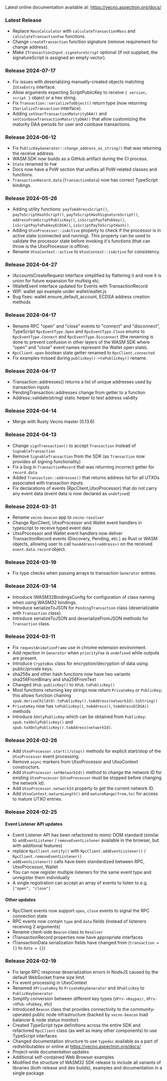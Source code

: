 Latest online documentation available at: https://vecno.aspectron.org/docs/

### Latest Release

- Replace `MassCalculator` with `calculateTransactionMass` and `calculateTransactionFee` functions.
- Change `createTransaction` function signature (remove requirement for change address).
- Make `ITransactionInput.signatureScript` optional (if not supplied, the signatureScript is assigned an empty vector).

### Release 2024-07-17

- Fix issues with deserializing manually-created objects matching `IUtxoEntry` interface.
- Allow arguments expecting ScriptPublicKey to receive `{ version, script }` object or a hex string.
- Fix `Transaction::serializeToObject()` return type (now returning `ISerializeTransaction` interface).
- Adding `setUserTransactionMaturityDAA()` and `setCoinbaseTransactionMaturityDAA()` that allow customizing
the maturity DAA periods for user and coinbase transactions.

### Release 2024-06-12

- Fix `PublicKeyGenerator::change_address_as_string()` that was returning the receive address.
- WASM SDK now builds as a GitHub artifact during the CI process.
- `State` renamed to `PoW`
- Docs now have a PoW section that unifies all PoW-related classes and functions.
- `TransactionRecord.data` (`TransactionData`) now has correct TypeScript bindings.

### Release 2024-05-26

- Adding utility functions:  `payToAddressScript()`, `payToScriptHashScript()`, `payToScriptHashSignatureScript()`, `addressFromScriptPublicKey()`, `isScriptPayToPubkey()`, `isScriptPayToPubkeyECDSA()`, `isScriptPayToScriptHash()`.
- Adding `UtxoProcessor::isActive` property to check if the processor is in active state (connected and running). This property can be used to validate the processor state before invoking it's functions (that can throw is the UtxoProcessor is offline).
- Rename `UtxoContext::active` to `UtxoContext::isActive` for consistency.

### Release 2024-04-27
 - IAccountsCreateRequest interface simplified by flattering it and now it is union for future expansion for multisig etc.
 - IWalletEvent interface updated for Events with TransactionRecord
 - WIP: wallet api example under wallet/wallet.js
 - Bug fixes: wallet.ensure_default_account, ECDSA address creation methods

### Release 2024-04-17

- Rename RPC "open" and "close" events to "connect" and "disconnect", TypeScript `RpcEventType.Open` and `RpcEventType.Close` enums to `RpcEventType.Connect` and `RpcEventType.Disconnect` (the renaming is done to prevent confusion in other layers of the WASM SDK where "open" and "close" event names represent the Wallet open state).
- `RpcClient.open` boolean state getter renamed to `RpcClient.connected`
- Fix examples missed during `publicKey()->toPublicKey()` rename.

### Release 2024-04-17

- Transaction::addresses() returns a list of unique addresses used by transaction inputs
- PendingTransaction::addresses change from getter to a function
- Address::validate(string) static helper to test address validity

### Release 2024-04-14

- Merge with Rusty Vecno master (0.13.6)

### Release 2024-04-13

- Change `signTransaction()` to accept `Transaction` instead of `SignableTransaction`
- Remove `SignableTransaction` from the SDK (as `Transaction` now provides all signing functionality)
- Fix a bug in `TransactionRecord` that was returning incorrect getter for `record.data`
- Added `Transaction::addresses()` that returns address list for all UTXOs associated with transaction inputs.
- Fix declarations of events (RpcClient,UtxoProcessor) that do not carry any event data (event data is now declared as `undefined`)

### Release 2024-03-31

- Rename `vecno-beacon` app to `vecno-resolver`
- Change RpcClient, UtxoProcessor and Wallet event handlers in typescript to receive typed event data
- UtxoProcessor and Wallet event handlers now deliver TransactionRecord events (Discovery, Pending, etc.)
as Rust or WASM objects, allowing user to call `hasAddress(<address>)` on the received `event.data.record` object.

### Release 2024-03-19

- Fix type checks when passing arrays to transaction `Generator` entries.

### Release 2024-03-14

- Introduce IWASM32BindingsConfig for configuration of class naming when using WASM32 bindings.
- Introduce serializeToJSON for `PendingTransaction` class (deserializable with `Transaction` class).
- Introduce serializeToJSON and deserializeFromJSON methods for `Transaction` class.

### Release 2024-03-11

- Fix `requestAnimationFrame` use in chrome extension environment.
- Add rejection in `Generator` when `priorityFee` is `undefined` while outputs are present.
- Introduce `CryptoBox` class for encryption/decryption of data using public/private keys.
- sha256x and other hash functions now have two variants sha256FromBinary and sha256FromText
- Changed `XPub.publicKey()` to `XPub.toPublicKey()`
- Most functions returning key strings now return `PrivateKey` or `PublicKey`; this allows function chaining `xpub.deriveChild(0).toPublicKey().toAddress(networkId).toString()`
- `PrivateKey` now has `toPublicKey()`, `toAddress()`, `toAddressECDSA()` methods
- Introduce `XOnlyPublicKey` which can be obtained from `PublicKey`: `xpub.toXOnlyPublicKey()` and `xpub.toXOnlyPublicKey().toAddress(networkId)`. 

### Release 2024-02-26

- Add `UtxoProcessor.start()/stop()` methods for explicit start/stop of the `UtxoProcessor` event processing.
- Remove `async` markers from UtxoProcessor and UtxoContext constructors.
- Add `UtxoProcessor.setNetworkId()` method to change the network ID for existing `UtxoProcessor` (`UtxoProcessor` must be stopped before changing the network id).
- Add `UtxoProcessor.networkId` property to get the current network ID.
- Add `UtxoContext.matureLength()` and `matureRange(from,to)` for access to mature UTXO entries.


### Release 2024-02-25

#### Event Listener API updates
- Event Listener API has been refactored to mimic DOM standard (similar to `addEventListener` / `removeEventListener` available in the browser, but with additional features)
- replace `RpcClient.notify()` with `RpcClient.addEventListener()` / `RpcClient.removeEventListener()`
- `addEventListener()` calls have been standardized between RPC, UtxoProcessor, Wallet
- You can now register multiple listeners for the same event type and unregister them individually
- A single registration can accept an array of events to listen to e.g. `["open", "close"]`

#### Other updates
- RpcClient events now support `open`, `close` events to signal the RPC connection state
- RPC events now contain `type` and `data` fields (instead of listeners receiving 2 arguments)
- Rename client-side `Beacon` class to `Resolver`
- ITransactionRecord properties now have appropriate interfaces
- ITransactionData serialization fields have changed from (`transaction = {}` to `data = {}`)

### Release 2024-02-19

- Fix large RPC response deserialization errors in NodeJS caused by the default WebSocket frame size limit.
- Fix event processing in UtxoContext
- Renamed `XPrivateKey` to `PrivateKeyGenerator` and `XPublicKey` to `PublicKeyGenerator`
- Simplify conversion between different key types (`XPrv->Keypair`, `XPrv->XPub->Pubkey`, etc)
- Introduced `Beacon` class that provides connectivity to the community-operated public node infrastructure (backed by `vecno-beacon` load balancer & node status monitor)
- Created TypeScript type definitions across the entire SDK and refactored `RpcClient` class (as well as many other components) to use TypeScript interfaces
- Changed documentation structure to use `typedoc` available as a part of redistributables or online at https://vecno.aspectron.org/docs/
- Project-wide documentation updates
- Additional self-contained Web Browser examples
- Modified the structure of WASM32 SDK release to include all variants of libraries (both release and dev builds), examples and documentation in a single package.
